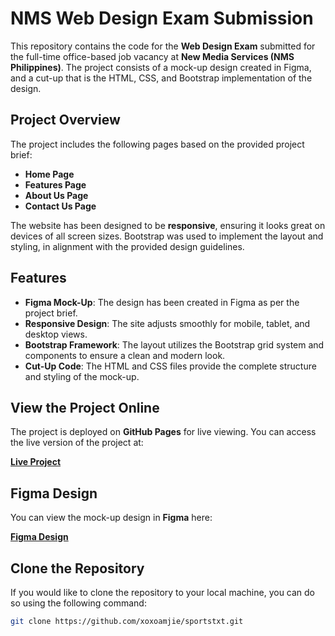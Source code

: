 # NMS Web Design Exam Submission

This repository contains the code for the **Web Design Exam** submitted for the full-time office-based job vacancy at **New Media Services (NMS Philippines)**. The project consists of a mock-up design created in Figma, and a cut-up that is the HTML, CSS, and Bootstrap implementation of the design.

## Project Overview

The project includes the following pages based on the provided project brief:

- **Home Page**
- **Features Page**
- **About Us Page**
- **Contact Us Page**

The website has been designed to be **responsive**, ensuring it looks great on devices of all screen sizes. Bootstrap was used to implement the layout and styling, in alignment with the provided design guidelines.

## Features

- **Figma Mock-Up**: The design has been created in Figma as per the project brief.
- **Responsive Design**: The site adjusts smoothly for mobile, tablet, and desktop views.
- **Bootstrap Framework**: The layout utilizes the Bootstrap grid system and components to ensure a clean and modern look.
- **Cut-Up Code**: The HTML and CSS files provide the complete structure and styling of the mock-up.

## View the Project Online

The project is deployed on **GitHub Pages** for live viewing. You can access the live version of the project at:

[**Live Project**](https://xoxoamjie.github.io/sportstxt/)

## Figma Design

You can view the mock-up design in **Figma** here:

[**Figma Design**](https://www.figma.com/design/xRlagRToonHiRLkopnnxnw/web_design_exam?node-id=0-1&m=dev&t=O4JVFXJ8vJdTKVk5-1)

## Clone the Repository

If you would like to clone the repository to your local machine, you can do so using the following command:

```bash
git clone https://github.com/xoxoamjie/sportstxt.git


